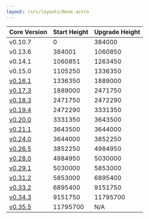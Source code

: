 ```yaml
---
layout: /src/layouts/None.astro
---
```

| Core Version | Start Height | Upgrade Height |
| ------------ | ------------ | -------------- |
| v0.10.7      | 0            | 384000         |
| v0.13.6      | 384001       | 1060850        |
| v0.14.1      | 1060851      | 1263450        |
| v0.15.0      | 1105250      | 1336350        |
| [v0.16.1](/resources/mainnet/upgrades/v16)      | 1336350      | 1889000        |
| [v0.17.3](/resources/mainnet/upgrades/v17)      | 1889000      | 2471750        |
| [v0.18.3](/resources/mainnet/upgrades/v18)      | 2471750      | 2472290        |
| [v0.19.4](/resources/mainnet/upgrades/v19)      | 2472290      | 3331350        |
| [v0.20.0](/resources/mainnet/upgrades/v20)      | 3331350      | 3643500        |
| [v0.21.1](/resources/mainnet/upgrades/v21)      | 3643500      | 3644000        |
| [v0.24.0](/resources/mainnet/upgrades/v24)      | 3644000      | 3852250        |
| [v0.26.5](/resources/mainnet/upgrades/v26)      | 3852250      | 4984950        |
| [v0.28.0](/resources/mainnet/upgrades/v28)      | 4984950      | 5030000        |
| [v0.29.1](/resources/mainnet/upgrades/v29)      | 5030000      | 5853000        |
| [v0.31.2](/resources/mainnet/upgrades/v31)      | 5853000      | 6895400        |
| [v0.33.2](/resources/mainnet/upgrades/v33)      | 6895400      | 9151750        |
| [v0.34.3](/resources/mainnet/upgrades/v34)      | 9151750      | 11795700       |
| [v0.35.5](/resources/mainnet/upgrades/v35)      | 11795700     | N/A            |

